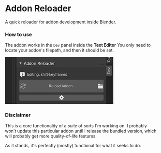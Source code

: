 # Addon Reloader
A quick reloader for addon development inside Blender.

### How to use
The addon works in the ``Dev`` panel inside the **Text Editor**
You only need to locate your addon's filepath, and then it should be set.

![](preview.jpg)

### Disclaimer
This is a core functionality of a *suite* of sorts I'm working on. I probably won't update this particular addon until I release the bundled version, which will probably get more quality-of-life features. 

As it stands, it's perfectly (mostly) functional for what it seeks to do.

